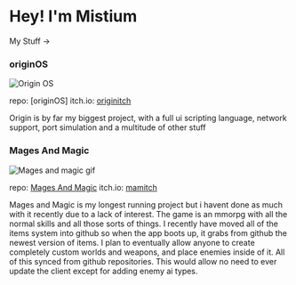 # Hey! I'm Mistium

My Stuff ->

### originOS

![Origin OS](https://img.itch.zone/aW1nLzk4MDk4OTYuZ2lm/105x83%23/Y%2BPxVg.gif)


repo: [originOS]
itch.io: [originitch]

Origin is by far my biggest project, with a full ui scripting language, network support, port simulation and a multitude of other stuff


### Mages And Magic
![Mages and magic gif](https://img.itch.zone/aW1nLzExMTIxNjY1LmdpZg==/105x83%23/yVDFpJ.gif)

repo: [Mages And Magic]
itch.io: [mamitch]

Mages and Magic is my longest running project but i havent done as much with it recently due to a lack of interest. The game is an mmorpg with all the normal skills and all those sorts of things.
I recently have moved all of the items system into github so when the app boots up, it grabs from github the newest version of items.
I plan to eventually allow anyone to create completely custom worlds and weapons, and place enemies inside of it. All of this synced from github repositories.
This would allow no need to ever update the client except for adding enemy ai types.

[origin]: https://github.com/Mistium/Origin-OS
[originitch]: https://equilibrium-studios.itch.io/origin-os
[Mages And Magic]: https://github.com/Mistium/Mages-And-Magic
[mamitch]: https://equilibrium-studios.itch.io/mages-n-magic
